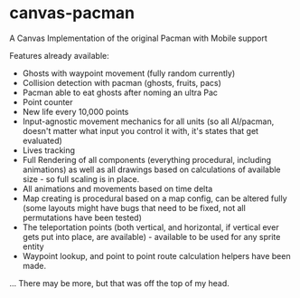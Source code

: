 canvas-pacman
=============

A Canvas Implementation of the original Pacman with Mobile support

Features already available:
 - Ghosts with waypoint movement (fully random currently)
 - Collision detection with pacman (ghosts, fruits, pacs)
 - Pacman able to eat ghosts after noming an ultra Pac
 - Point counter
 - New life every 10,000 points
 - Input-agnostic movement mechanics for all units (so all AI/pacman, doesn't matter what input you control it with, it's states that get evaluated)
 - Lives tracking
 - Full Rendering of all components (everything procedural, including animations) as well as all drawings based on calculations of available size - so full scaling is in place.
 - All animations and movements based on time delta
 - Map creating is procedural based on a map config, can be altered fully (some layouts might have bugs that need to be fixed, not all permutations have been tested)
 - The teleportation points (both vertical, and horizontal, if vertical ever gets put into place, are available) - available to be used for any sprite entity
 - Waypoint lookup, and point to point route calculation helpers have been made.

... There may be more, but that was off the top of my head.